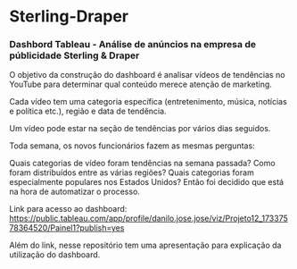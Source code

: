 # Sterling-Draper

### Dashbord Tableau - Análise de anúncios na empresa de públicidade Sterling & Draper

O objetivo da construção do dashboard é analisar vídeos de tendências no YouTube para determinar qual conteúdo merece atenção de marketing.

Cada vídeo tem uma categoria específica (entretenimento, música, notícias e política etc.), região e data de tendência. 

Um vídeo pode estar na seção de tendências por vários dias seguidos.

Toda semana, os novos funcionários fazem as mesmas perguntas:

Quais categorias de vídeo foram tendências na semana passada?
Como foram distribuídos entre as várias regiões?
Quais categorias foram especialmente populares nos Estados Unidos?
Então foi decidido que está na hora de automatizar o processo.


Link para acesso ao dashboard:
https://public.tableau.com/app/profile/danilo.jose.jose/viz/Projeto12_17337578364520/Painel1?publish=yes


Além do link, nesse repositório tem uma apresentação para explicação da utilização do dashboard.